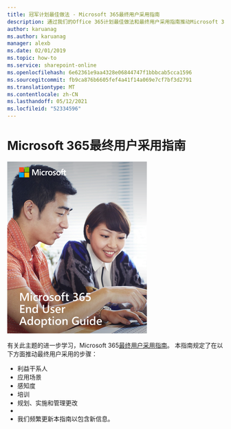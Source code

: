 ```yaml
---
title: 冠军计划最佳做法 - Microsoft 365最终用户采用指南
description: 通过我们的Office 365计划最佳做法和最终用户采用指南推动Microsoft 365采用。
author: karuanag
ms.author: karuanag
manager: alexb
ms.date: 02/01/2019
ms.topic: how-to
ms.service: sharepoint-online
ms.openlocfilehash: 6e62361e9aa4328e06844747f1bbbcab5cca1596
ms.sourcegitcommit: fb9ca876b6605fef4a41f14a069e7cf7bf3d2791
ms.translationtype: MT
ms.contentlocale: zh-CN
ms.lasthandoff: 05/12/2021
ms.locfileid: "52334596"
---
```

# <a name="microsoft-365-end-user-adoption-guide"></a>Microsoft 365最终用户采用指南

![Microsoft 365采用指南](media/m365euguide.png)

有关此主题的进一步学习，Microsoft 365[最终用户采用指南](https://aka.ms/adoptionguide)。 本指南规定了在以下方面推动最终用户采用的步骤：

- 利益干系人
- 应用场景
- 感知度
- 培训 
- 规划、实施和管理更改
- 
- 我们频繁更新本指南以包含新信息。